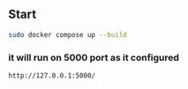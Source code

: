 ## Start
```bash
sudo docker compose up --build
```

### it will run on 5000 port as it configured
```bash
http://127.0.0.1:5000/
```
